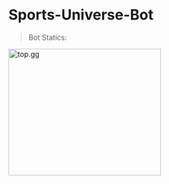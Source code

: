 # Sports-Universe-Bot

> Bot Statics: 
<img src = "https://cdn.discordapp.com/attachments/1062477574841831594/1143059537910304828/Screenshot_467.png" style = "width:300px;height:250px" alt = "top.gg" align = "left"> 
